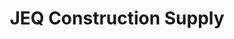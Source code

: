 ---
title: "JEQ Construction Supply"
url: /angeles-city/jeq-construction-supply/
shop: Eisenwaren
---